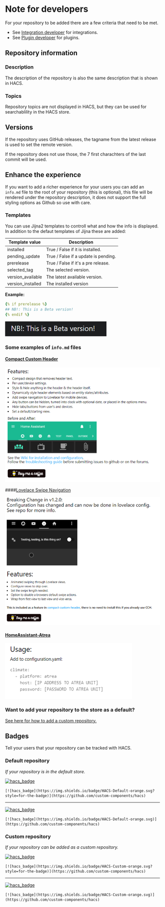 # Note for developers

For your repository to be added there are a few criteria that need to be met.

- See [Integration developer](../integration) for integrations.
- See [Plugin developer](../plugin) for plugins.

## Repository information

### Description

The description of the repository is also the same description that is shown in HACS.

### Topics

Repository topics are not displayed in HACS, but they can be used for searchablility in the HACS store.

## Versions

If the repository uses GitHub releases, the tagname from the latest release is used to set the remote version.

If the repository does not use those, the 7 first charachters of the last commit will be used.

## Enhance the experience

If you want to add a richer experience for your users you can add an `info.md` file to the root of your repository (this is optional), this file will be rendered under the repository description, it does not support the full styling options as Github so use with care.

### Templates

You can use Jijna2 templates to controll what and how the info is displayed.
In addition to the defaut templates of Jijna these are added:

Template value | Description
-- | --
installed | True / False if it is installed.
pending_update | True / False if a update is pending.
prerelease | True / False if it's a pre release.
selected_tag | The selected version.
version_available | The latest available version.
version_installed | The installed version

**Example:**

```yaml
{% if prerelease %}
## NB!: This is a Beta version!
{% endif %}
```

![beta](../images/beta.png)

### Some examples of `info.md` files

#### [Compact Custom Header](https://github.com/maykar/compact-custom-header/blob/1.0.4b9/info.md)

  ![cch](../images/info_cch.PNG)

####[Lovelace Swipe Navigation](https://github.com/maykar/lovelace-swipe-navigation/blob/1.2.0/info.md)

![swipe](../images/info_swipe.PNG)

#### [HomeAssistant-Atrea](https://github.com/JurajNyiri/HomeAssistant-Atrea/blob/2.1/info.md)  

![Atrea](../images/info_atrea.PNG)


### Want to add your repository to the store as a default?

[See here for how to add a custom repository.](../include_default_repositories)

## Badges

Tell your users that your repository can be tracked with HACS.

### Default repository

_If your repository is in the default store._

[![hacs_badge](https://img.shields.io/badge/HACS-Default-orange.svg?style=for-the-badge)](https://github.com/custom-components/hacs)

```
[![hacs_badge](https://img.shields.io/badge/HACS-Default-orange.svg?style=for-the-badge)](https://github.com/custom-components/hacs)
```

***

[![hacs_badge](https://img.shields.io/badge/HACS-Default-orange.svg)](https://github.com/custom-components/hacs)

```
[![hacs_badge](https://img.shields.io/badge/HACS-Default-orange.svg)](https://github.com/custom-components/hacs)
```

### Custom repository

_If your repository can be added as a custom repository._

[![hacs_badge](https://img.shields.io/badge/HACS-Custom-orange.svg?style=for-the-badge)](https://github.com/custom-components/hacs)

```
[![hacs_badge](https://img.shields.io/badge/HACS-Custom-orange.svg?style=for-the-badge)](https://github.com/custom-components/hacs)
```

***

[![hacs_badge](https://img.shields.io/badge/HACS-Custom-orange.svg)](https://github.com/custom-components/hacs)


```
[![hacs_badge](https://img.shields.io/badge/HACS-Custom-orange.svg)](https://github.com/custom-components/hacs)
```
